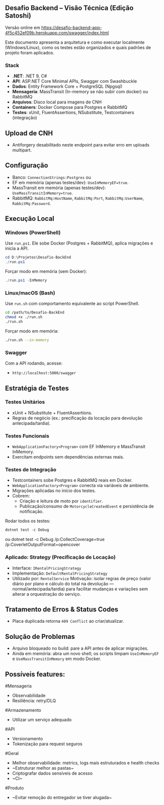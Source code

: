 ## Desafio Backend – Visão Técnica (Edição Satoshi)

Versão online em https://desafio-backend-app-4f5c452ef09b.herokuapp.com/swagger/index.html

Este documento apresenta a arquitetura e como executar localmente (Windows/Linux), como os testes estão organizados e quais padrões de projeto foram aplicados.

### Stack
- **.NET**: .NET 9, C#
- **API**: ASP.NET Core Minimal APIs, Swagger com Swashbuckle
- **Dados**: Entity Framework Core + PostgreSQL (Npgsql)
- **Mensageria**: MassTransit (In-memory se não subir com docker) ou RabbitMQ
- **Arquivos**: Disco local para imagens de CNH
- **Containers**: Docker Compose para Postgres e RabbitMQ
- **Testes**: xUnit, FluentAssertions, NSubstitute, Testcontainers (integração)

## Upload de CNH
- Antiforgery desabilitado neste endpoint para evitar erro em uploads multipart.

## Configuração

- Banco: `ConnectionStrings:Postgres` ou
- EF em memória (apenas testes/dev): `UseInMemoryEF=true`.
- MassTransit em memória (apenas testes/dev): `UseMassTransitInMemory=true`.
- RabbitMQ: `RabbitMq:HostName`, `RabbitMq:Port`, `RabbitMq:UserName`, `RabbitMq:Password`.

## Execução Local

### Windows (PowerShell)
Use `run.ps1`. Ele sobe Docker (Postgres + RabbitMQ), aplica migrações e inicia a API.

```powershell
cd D:\Projetos\Desafio-BackEnd
./run.ps1
```

Forçar modo em memória (sem Docker):
```powershell
./run.ps1 -InMemory
```

### Linux/macOS (Bash)
Use `run.sh` com comportamento equivalente ao script PowerShell.

```bash
cd /path/to/Desafio-BackEnd
chmod +x ./run.sh
./run.sh
```

Forçar modo em memória:
```bash
./run.sh --in-memory
```

### Swagger
Com a API rodando, acesse:
- `http://localhost:5000/swagger`

## Estratégia de Testes

### Testes Unitários
- xUnit + NSubstitute + FluentAssertions.
- Regras de negócio (ex.: precificação da locação para devolução antecipada/tardia).

### Testes Funcionais
- `WebApplicationFactory<Program>` com EF InMemory e MassTransit InMemory.
- Exercitam endpoints sem dependências externas reais.

### Testes de Integração
- Testcontainers sobe Postgres e RabbitMQ reais em Docker.
- `WebApplicationFactory<Program>` conecta via variáveis de ambiente.
- Migrações aplicadas no início dos testes.
- Cobrem:
  - Criação e leitura de moto por `identifier`.
  - Publicação/consumo de `MotorcycleCreatedEvent` e persistência de notificação.

Rodar todos os testes:
```powershell
dotnet test -c Debug
```
ou dotnet test -c Debug /p:CollectCoverage=true /p:CoverletOutputFormat=opencover

### Aplicado: Strategy (Precificação de Locação)
- Interface: `IRentalPricingStrategy`
- Implementação: `DefaultRentalPricingStrategy`
- Utilizado por: `RentalService`
Motivação: isolar regras de preço (valor diário por plano e cálculo do total na devolução — normal/antecipada/tardia) para facilitar mudanças e variações sem alterar a orquestração do serviço.

## Tratamento de Erros & Status Codes
- Placa duplicada retorna `409 Conflict` ao criar/atualizar.

## Solução de Problemas
- Arquivo bloqueado no build: pare a API antes de aplicar migrações.
- Ainda em memória: abra um novo shell; os scripts limpam `UseInMemoryEF` e `UseMassTransitInMemory` em modo Docker.

## Possíveis features:

#Mensageria
- Observabilidade
- Resiliência: retry/DLQ

#Armazenamento
- Utilizar um serviço adequado

#API
- Versionamento
- Tokenização para request seguros

#Geral
- Melhor observabilidade: metrics, logs mais estruturados e health checks
- ~Estruturar melhor as pastas~
- Criptografar dados sensíveis de acesso
- ~CI~

#Produto
- ~Evitar remoção do entregador se tiver alugada~
